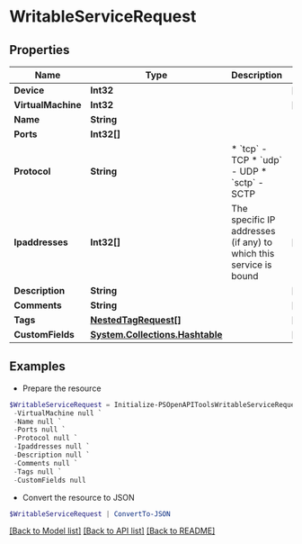# WritableServiceRequest
## Properties

Name | Type | Description | Notes
------------ | ------------- | ------------- | -------------
**Device** | **Int32** |  | [optional] 
**VirtualMachine** | **Int32** |  | [optional] 
**Name** | **String** |  | 
**Ports** | **Int32[]** |  | 
**Protocol** | **String** | * &#x60;tcp&#x60; - TCP * &#x60;udp&#x60; - UDP * &#x60;sctp&#x60; - SCTP | 
**Ipaddresses** | **Int32[]** | The specific IP addresses (if any) to which this service is bound | [optional] 
**Description** | **String** |  | [optional] 
**Comments** | **String** |  | [optional] 
**Tags** | [**NestedTagRequest[]**](NestedTagRequest.md) |  | [optional] 
**CustomFields** | [**System.Collections.Hashtable**](AnyType.md) |  | [optional] 

## Examples

- Prepare the resource
```powershell
$WritableServiceRequest = Initialize-PSOpenAPIToolsWritableServiceRequest  -Device null `
 -VirtualMachine null `
 -Name null `
 -Ports null `
 -Protocol null `
 -Ipaddresses null `
 -Description null `
 -Comments null `
 -Tags null `
 -CustomFields null
```

- Convert the resource to JSON
```powershell
$WritableServiceRequest | ConvertTo-JSON
```

[[Back to Model list]](../README.md#documentation-for-models) [[Back to API list]](../README.md#documentation-for-api-endpoints) [[Back to README]](../README.md)

